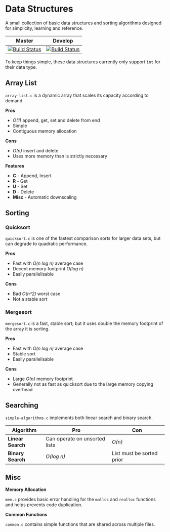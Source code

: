 # Data Structures
A small collection of basic data structures and sorting algorithms designed for simplicity, learning and reference.

Master | Develop
------ | -------
[![Build Status](https://travis-ci.org/OxyOCE/data-structures.svg?branch=master)](https://travis-ci.org/OxyOCE/data-structures) | [![Build Status](https://travis-ci.org/OxyOCE/data-structures.svg?branch=develop)](https://travis-ci.org/OxyOCE/data-structures)

To keep things simple, these data structures currently only support `int` for their data type.

## Array List
`array-list.c` is a dynamic array that scales its capacity according to demand.

**Pros**
* _O(1)_ append, get, set and delete from end
* Simple
* Contiguous memory allocation

**Cons**
* _O(n)_ insert and delete
* Uses more memory than is strictly necessary

**Features**
* **C** - Append, Insert
* **R** - Get
* **U** - Set
* **D** - Delete
* **Misc** - Automatic downscaling

## Sorting
### Quicksort
`quicksort.c` is one of the fastest comparison sorts for larger data sets, but can degrade to quadratic performance.

**Pros**
* Fast with _O(n log n)_ average case
* Decent memory footprint _O(log n)_
* Easily parallelisable

**Cons**
* Bad _O(n^2)_ worst case
* Not a stable sort

### Mergesort
`mergesort.c` is a fast, stable sort; but it uses double the memory footprint of the array it is sorting.

**Pros**
* Fast with _O(n log n)_ average case
* Stable sort
* Easily parallelisable

**Cons**
* Large _O(n)_ memory footprint
* Generally not as fast as quicksort due to the large memory copying overhead

## Searching
`simple-algorithms.c` implements both linear search and binary search.

Algorithm | Pro | Con
--------- | --- | ---
**Linear Search** | Can operate on unsorted lists | _O(n)_
**Binary Search** | _O(log n)_ | List must be sorted prior

## Misc
**Memory Allocation**

`mem.c` provides basic error handling for the `malloc` and `realloc` functions and helps prevents code duplication.

**Common Functions**

`common.c` contains simple functions that are shared across multiple files.
